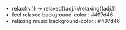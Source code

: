 - relax((v.)) -> relaxed((adj.))/relaxing((adj.))
- feel relaxed
  background-color:: #497d46
- relaxing music
  background-color:: #497d46